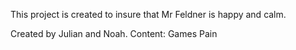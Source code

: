 This project is created to insure that Mr Feldner is happy and calm.

Created by Julian and Noah.
Content:
        Games
        Pain
